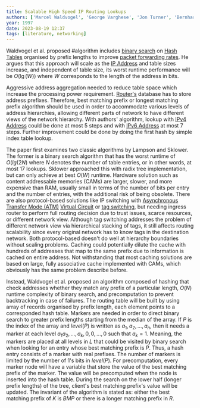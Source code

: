 ```yaml
---
title: Scalable High Speed IP Routing Lookups
authors: ['Marcel Waldvogel', 'George Varghese', 'Jon Turner', 'Bernhard Plattner']
year: 1997
date: 2023-08-19 12:37
tags: [literature, networking]
---
```


Waldvogel et al. proposed #algorithm includes [binary search](../202112102110.md)
on [Hash Tables](../202112122035.md) organised by prefix lengths to improve
[packet forwarding rates](../202207150848.md). He argues that this approach will
scale as the [IP Address](../202206281021.md) and table sizes increase, and
independent of table size, its worst runtime performance will be $O(\lg(W))$
where $W$ corresponds to the length of the address in bits.

Aggressive address aggregation needed to reduce table space which increase the
processing power requirement. [Router's](../202207061800.md) database has to
store address prefixes. Therefore, best matching prefix or longest matching
prefix algorithm should be used in order to accommodate various levels of
address hierarchies, allowing different parts of network to have different views
of the network hierarchy. With authors' algorithm, lookup with [IPv4 Address](../202206151453.md)
could be done at most 5 steps and with [IPv6 Address](../202206281129.md) at
most 7 steps. Further improvement could be done by doing the first hash by
simple index table lookup.

The paper first examines two classic algorithms by Lampson and Sklower. The
former is a binary search algorithm that has the worst runtime of $O(lg(2N)$
where $N$ denotes the number of table entries, or in other words, at most 17
lookups. Sklower approached this with radix tree implementation, but can only
achieve at best $O(W)$ runtime. Hardware solution such as content addressable
memories (CAMs) are larger, slower, and more expensive than RAM, usually small
in terms of the number of bits per entry and the number of entries, with the
additional risk of being obsolete. There are also protocol-based solutions like
IP switching with [Asynchronous Transfer Mode (ATM)](../202209221012.md)
[Virtual Circuit](../202208301234.md) or [tag switching](../202207150852.md),
but needing ingress router to perform full routing decision due to trust issues,
scarce resources, or different network view. Although tag switching addresses
the problem of different network view via hierarchical stacking of tags, it
still affects routing scalability since every original network has to know tags
in the destination network. Both protocol-based doesn't do well at hierarchy
boundaries without scaling problems. Caching could potentially dilute the cache
with hundreds of addresses that map to the same prefix due to information is
cached on entire address. Not withstanding that most caching solutions are based
on large, fully associative cache implemented with CAMs, which obviously has the
same problem describe before.

Instead, Waldvogel et al. proposed an algorithm composed of hashing that check
addresses whether they match any prefix of a particular length, $O(N)$ runtime
complexity of binary search, and precomputation to prevent backtracking in case
of failures. The routing table will be built by using array of records organised
by prefix length, each element points to a corresponded hash table. Markers are
needed in order to direct binary search to greater prefix lengths starting from
the median of the array. If $P$ is the index of the array and $level(P)$ is
written as $a_1, a_2, \ldots, a_n$, then it needs a marker at each level $a_1
a_2, \ldots, a_k, 0, 0, \ldots, 0$ such that $a_k = 1$. Meaning, the markers are
placed at all levels in $L$ that could be visited by binary search when looking
for an entry whose best matching prefix is $P$. Thus, a hash entry consists of a
marker with real prefixes. The number of markers is limited by the number of 1's
bits in $level(P)$. For precomputation, every marker node will have a variable
that store the value of the best matching prefix of the marker. The value will
be precomputed when the node is inserted into the hash table. During the search
on the lower half (longer prefix lengths) of the tree, client's best matching
prefix's value will be updated. The invariant of the algorithm is stated as:
either the best matching prefix of $K$ is $BMP$ or there is a longer matching
prefix in $R$.
